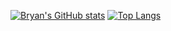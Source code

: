 [![Bryan's GitHub stats](https://github-readme-stats.vercel.app/api?username=senhorgomes&theme=synthwave)](https://github.com/senhorgomes/github-readme-stats)
[![Top Langs](https://github-readme-stats.vercel.app/api/top-langs/?username=senhorgomes&theme=synthwave)](https://github.com/senhorgomes/github-readme-stats)

<!--
**senhorgomes/senhorgomes** is a ✨ _special_ ✨ repository because its `README.md` (this file) appears on your GitHub profile.

Here are some ideas to get you started:

- 🔭 I’m currently working on ...
- 🌱 I’m currently learning ...
- 👯 I’m looking to collaborate on ...
- 🤔 I’m looking for help with ...
- 💬 Ask me about ...
- 📫 How to reach me: ...
- 😄 Pronouns: ...
- ⚡ Fun fact: ...
-->
